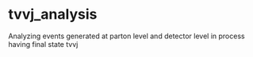 # tvvj_analysis
Analyzing events generated at parton level and detector level in process having final state tvvj
